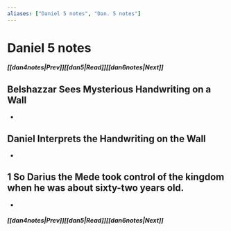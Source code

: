 ```yaml
---
aliases: ["Daniel 5 notes", "Dan. 5 notes"]
---
```

# Daniel 5 notes
##### <span class=arrow-left></span>[[dan4notes|Prev]]<span class=navigation-separator></span>[[dan5|Read]]<span class=navigation-separator></span>[[dan6notes|Next]]<span class=arrow-right></span>
## Belshazzar Sees Mysterious Handwriting on a Wall
- 
## Daniel Interprets the Handwriting on the Wall
- 
## 1 So Darius the Mede took control of the kingdom when he was about sixty-two years old.
- 
##### <span class=arrow-left></span>[[dan4notes|Prev]]<span class=navigation-separator></span>[[dan5|Read]]<span class=navigation-separator></span>[[dan6notes|Next]]<span class=arrow-right></span>